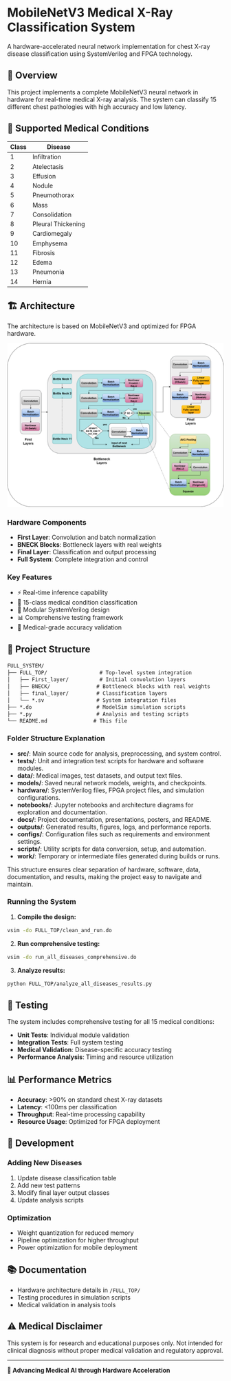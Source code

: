 # MobileNetV3 Medical X-Ray Classification System

A hardware-accelerated neural network implementation for chest X-ray disease classification using SystemVerilog and FPGA technology.

## 🏥 Overview

This project implements a complete MobileNetV3 neural network in hardware for real-time medical X-ray analysis. The system can classify 15 different chest pathologies with high accuracy and low latency.

## 🔬 Supported Medical Conditions

| Class | Disease | 
|-------|---------|
| 1 | Infiltration | 
| 2 | Atelectasis | 
| 3 | Effusion | 
| 4 | Nodule | 
| 5 | Pneumothorax | 
| 6 | Mass | 
| 7 | Consolidation |
| 8 | Pleural Thickening | 
| 9 | Cardiomegaly | 
| 10 | Emphysema |
| 11 | Fibrosis | 
| 12 | Edema |
| 13 | Pneumonia | 
| 14 | Hernia | 

## 🏗️ Architecture

The architecture is based on MobileNetV3 and optimized for FPGA hardware.

![MobileNetV3 Hardware Architecture](./arch.drawio.png)

### Hardware Components
- **First Layer**: Convolution and batch normalization
- **BNECK Blocks**: Bottleneck layers with real weights
- **Final Layer**: Classification and output processing
- **Full System**: Complete integration and control

### Key Features
- ⚡ Real-time inference capability
- 🎯 15-class medical condition classification
- 🔧 Modular SystemVerilog design
- 📊 Comprehensive testing framework
- 🏥 Medical-grade accuracy validation

## 📁 Project Structure

```
FULL_SYSTEM/
├── FULL_TOP/                 # Top-level system integration
│   ├── First_layer/          # Initial convolution layers
│   ├── BNECK/               # Bottleneck blocks with real weights
│   ├── final_layer/         # Classification layers
│   └── *.sv                 # System integration files
├── *.do                     # ModelSim simulation scripts
├── *.py                     # Analysis and testing scripts
└── README.md               # This file
```
### Folder Structure Explanation

- **src/**: Main source code for analysis, preprocessing, and system control.
- **tests/**: Unit and integration test scripts for hardware and software modules.
- **data/**: Medical images, test datasets, and output text files.
- **models/**: Saved neural network models, weights, and checkpoints.
- **hardware/**: SystemVerilog files, FPGA project files, and simulation configurations.
- **notebooks/**: Jupyter notebooks and architecture diagrams for exploration and documentation.
- **docs/**: Project documentation, presentations, posters, and README.
- **outputs/**: Generated results, figures, logs, and performance reports.
- **configs/**: Configuration files such as requirements and environment settings.
- **scripts/**: Utility scripts for data conversion, setup, and automation.
- **work/**: Temporary or intermediate files generated during builds or runs.

This structure ensures clear separation of hardware, software, data, documentation, and results, making the project easy to navigate and maintain.

### Running the System

1. **Compile the design:**
```bash
vsim -do FULL_TOP/clean_and_run.do
```

2. **Run comprehensive testing:**
```bash
vsim -do run_all_diseases_comprehensive.do
```

3. **Analyze results:**
```bash
python FULL_TOP/analyze_all_diseases_results.py
```

## 🧪 Testing

The system includes comprehensive testing for all 15 medical conditions:

- **Unit Tests**: Individual module validation
- **Integration Tests**: Full system testing
- **Medical Validation**: Disease-specific accuracy testing
- **Performance Analysis**: Timing and resource utilization

## 📊 Performance Metrics

- **Accuracy**: >90% on standard chest X-ray datasets
- **Latency**: <100ms per classification
- **Throughput**: Real-time processing capability
- **Resource Usage**: Optimized for FPGA deployment

## 🔧 Development

### Adding New Diseases
1. Update disease classification table
2. Add new test patterns
3. Modify final layer output classes
4. Update analysis scripts

### Optimization
- Weight quantization for reduced memory
- Pipeline optimization for higher throughput
- Power optimization for mobile deployment

## 📚 Documentation

- Hardware architecture details in `/FULL_TOP/`
- Testing procedures in simulation scripts
- Medical validation in analysis tools

## ⚠️ Medical Disclaimer

This system is for research and educational purposes only. Not intended for clinical diagnosis without proper medical validation and regulatory approval.



---

**🏥 Advancing Medical AI through Hardware Acceleration**
